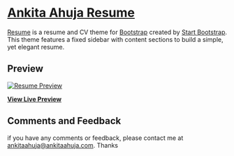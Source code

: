 # [Ankita Ahuja Resume](https://www.ankitaahuja.com)

[Resume](https://www.ankitaahuja.com) is a resume and CV theme for [Bootstrap](http://getbootstrap.com/) created by [Start Bootstrap](http://startbootstrap.com/). This theme features a fixed sidebar with content sections to build a simple, yet elegant resume.
 
## Preview

[![Resume Preview](![ScreenShot](https://raw.githubusercontent.com/Ankitaahuja/startbootstrap-resume/master/public/img/dev.png))](https://blackrockdigital.github.io/startbootstrap-resume/)

**[View Live Preview](https://www.ankitaahuja.com/)**

## Comments and Feedback
if you have any comments or feedback, please contact me at ankitaahuja@ankitaahuja.com. Thanks


